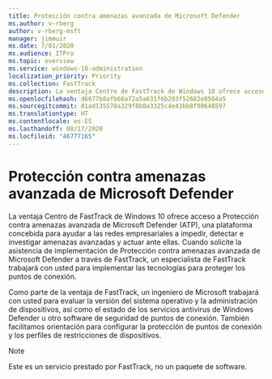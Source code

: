 ```yaml
---
title: Protección contra amenazas avanzada de Microsoft Defender
ms.author: v-rberg
author: v-rberg-msft
manager: jimmuir
ms.date: 7/01/2020
ms.audience: ITPro
ms.topic: overview
ms.service: windows-10-administration
localization_priority: Priority
ms.collection: FastTrack
description: La ventaja Centro de FastTrack de Windows 10 ofrece acceso a la protección contra amenazas avanzada de Microsoft Defender (ATP), un nuevo servicio concebido para ayudar a las redes empresariales a impedir, detectar e investigar amenazas avanzadas y actuar ante ellas.
ms.openlocfilehash: d6077b8afb66a72a5a631f6b203f52682e8564a5
ms.sourcegitcommit: 81ad135578a329f8b0a3325c4e43bb8f90648597
ms.translationtype: HT
ms.contentlocale: es-ES
ms.lasthandoff: 08/17/2020
ms.locfileid: "46777165"
---
```

# <a name="microsoft-defender-advanced-threat-protection"></a>Protección contra amenazas avanzada de Microsoft Defender

La ventaja Centro de FastTrack de Windows 10 ofrece acceso a Protección contra amenazas avanzada de Microsoft Defender (ATP), una plataforma concebida para ayudar a las redes empresariales a impedir, detectar e investigar amenazas avanzadas y actuar ante ellas. Cuando solicite la asistencia de implementación de Protección contra amenazas avanzada de Microsoft Defender a través de FastTrack, un especialista de FastTrack trabajará con usted para implementar las tecnologías para proteger los puntos de conexión.

Como parte de la ventaja de FastTrack, un ingeniero de Microsoft trabajará con usted para evaluar la versión del sistema operativo y la administración de dispositivos, así como el estado de los servicios antivirus de Windows Defender u otro software de seguridad de puntos de conexión. También facilitamos orientación para configurar la protección de puntos de conexión y los perfiles de restricciones de dispositivos.  

> [!NOTE]
> Este es un servicio prestado por FastTrack, no un paquete de software. 

